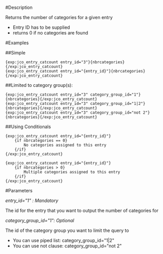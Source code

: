 #Description

Returns the number of categories for a given entry
* Entry ID has to be supplied
* returns 0 if no categories are found

#Examples

##Simple

	{exp:jco_entry_catcount entry_id="3"}{nbrcategories}{/exp:jco_entry_catcount}
	{exp:jco_entry_catcount entry_id="{entry_id}"}{nbrcategories}{/exp:jco_entry_catcount}

##Limited to category group(s):

	{exp:jco_entry_catcount entry_id="3" category_group_id="1"}{nbrcategories}{/exp:jco_entry_catcount}
	{exp:jco_entry_catcount entry_id="3" category_group_id="1|2"}{nbrcategories}{/exp:jco_entry_catcount}
	{exp:jco_entry_catcount entry_id="3" category_group_id="not 2"}{nbrcategories}{/exp:jco_entry_catcount}

##Using Conditionals

	{exp:jco_entry_catcount entry_id="{entry_id}"}
		{if nbrcategories == 0}
			No categories assigned to this entry
		{/if}
	{/exp:jco_entry_catcount}

	{exp:jco_entry_catcount entry_id="{entry_id}"}
		{if nbrcategories > 0}
			Multiple categories assigned to this entry
		{/if}
	{/exp:jco_entry_catcount}

#Parameters

*entry_id="1" : Mandatory*

The id for the entry that you want to output the number of categories for

*category_group_id="1": Optional*

The id of the category group you want to limit the query to
* You can use piped list: category_group_id="1|2"
* You can use not clause: category_group_id="not 2"